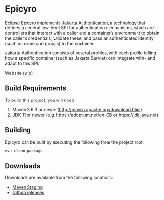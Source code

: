# Epicyro

Eclipse Epicyro implements [Jakarta Authentication](https://jakarta.ee/specifications/authentication/3.0/), a technology that defines a general low-level SPI for authentication mechanisms, which are controllers that interact with a caller and a container’s environment to obtain the caller’s credentials, validate these, and pass an authenticated identity (such as name and groups) to the container.

Jakarta Authentication consists of several profiles, with each profile telling how a specific container (such as Jakarta Servlet) can integrate with- and adapt to this SPI.

[Website](https://eclipse-ee4j.github.io/epicyro) (wip)

Build Requirements
------------------
To build this project, you will need:

1. Maven 3.6.3 or newer (http://maven.apache.org/download.html)
2. JDK 11 or newer (e.g. https://adoptium.net/en-GB or https://jdk.java.net)

Building
--------

Epicyro can be built by executing the following from the project root:

``mvn clean package``

Downloads
---------

Downloads are available from the following locations:

* [Maven Staging](https://jakarta.oss.sonatype.org/content/repositories/staging/org/glassfish/epicyro/epicyro/)
* [Github releases](https://github.com/eclipse-ee4j/epicyro/releases) 

